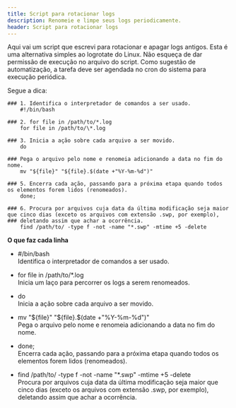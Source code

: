 ```yaml
---
title: Script para rotacionar logs
description: Renomeie e limpe seus logs periodicamente.
header: Script para rotacionar logs
---
```


Aqui vai um script que escrevi para rotacionar e apagar logs antigos. Esta é uma alternativa simples ao logrotate do Linux.
Não esqueça de dar permissão de execução no arquivo do script.
Como sugestão de automatização, a tarefa deve ser agendada no cron do sistema para execução periódica.

Segue a dica:

```console
### 1. Identifica o interpretador de comandos a ser usado.
    #!/bin/bash  

### 2. for file in /path/to/*.log  
    for file in /path/to/\*.log  

### 3. Inicia a ação sobre cada arquivo a ser movido.
    do  

### Pega o arquivo pelo nome e renomeia adicionando a data no fim do nome.
    mv "${file}" "${file}.$(date +"%Y-%m-%d")" 

### 5. Encerra cada ação, passando para a próxima etapa quando todos os elementos forem lidos (renomeados).
    done;  

### 6. Procura por arquivos cuja data da última modificação seja maior que cinco dias (exceto os arquivos com extensão .swp, por exemplo), 
### deletando assim que achar a ocorrência.
    find /path/to/ -type f -not -name "*.swp" -mtime +5 -delete
```

**O que faz cada linha**

- \#/bin/bash  
Identifica o interpretador de comandos a ser usado.

- for file in /path/to/*.log  
Inicia um laço para percorrer os logs a serem renomeados.

- do  
Inicia a ação sobre cada arquivo a ser movido.

- mv "${file}" "${file}.$(date +"%Y-%m-%d")"  
Pega o arquivo pelo nome e renomeia adicionando a data no fim do nome.

- done;  
Encerra cada ação, passando para a próxima etapa quando todos os elementos forem lidos (renomeados).

- find /path/to/ -type f -not -name "*.swp" -mtime +5 -delete  
Procura por arquivos cuja data da última modificação seja maior que cinco dias (exceto os arquivos com extensão .swp, por exemplo), deletando assim que achar a ocorrência.
